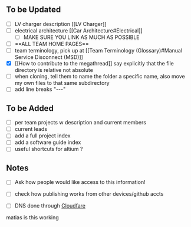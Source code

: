 ## To be Updated
- [ ] LV charger description [[LV Charger]]
- [ ] electrical architecture [[Car Architecture#Electrical]]
	- [ ] MAKE SURE YOU LINK AS MUCH AS POSSIBLE
- [ ] ==ALL TEAM HOME PAGES==
- [ ] team terminology, pick up at [[Team Terminology (Glossary)#Manual Service Disconnect (MSD)]]
- [x] [[How to contribute to the megathread]] say explicitly that the file directory is  relative not absolute
- [ ] when cloning, tell them to name the folder a specific name, also move my own files to that same subdirectory
- [ ] add line breaks "---"
## To be Added
- [ ] per team projects w description and current members
- [ ] current leads
- [ ] add a full project index 
- [ ] add a software guide index
- [ ] useful shortcuts for altium ?
## Notes
- [ ] Ask how people would like access to this information!
- [ ] check how publishing works from other devices/github accts
- [ ] DNS done through [Cloudfare](https://dash.cloudflare.com)


matias is this working